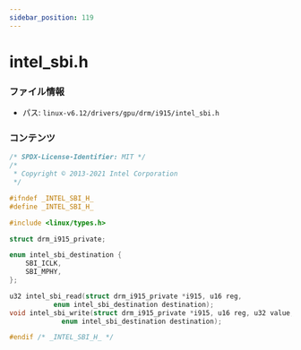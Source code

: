```yaml
---
sidebar_position: 119
---
```

# intel_sbi.h

### ファイル情報

- パス: `linux-v6.12/drivers/gpu/drm/i915/intel_sbi.h`

### コンテンツ

```h
/* SPDX-License-Identifier: MIT */
/*
 * Copyright © 2013-2021 Intel Corporation
 */

#ifndef _INTEL_SBI_H_
#define _INTEL_SBI_H_

#include <linux/types.h>

struct drm_i915_private;

enum intel_sbi_destination {
	SBI_ICLK,
	SBI_MPHY,
};

u32 intel_sbi_read(struct drm_i915_private *i915, u16 reg,
		   enum intel_sbi_destination destination);
void intel_sbi_write(struct drm_i915_private *i915, u16 reg, u32 value,
		     enum intel_sbi_destination destination);

#endif /* _INTEL_SBI_H_ */

```
